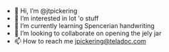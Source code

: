 - 👋 Hi, I’m @jtpickering
- 👀 I’m interested in lot 'o stuff
- 🌱 I’m currently learning Spencerian handwriting
- 💞️ I’m looking to collaborate on opening the jely jar
- 📫 How to reach me jpickering@teladoc.com

<!---
jtpickering/jtpickering is a ✨ special ✨ repository because its `README.md` (this file) appears on your GitHub profile.
You can click the Preview link to take a look at your changes.
--->
